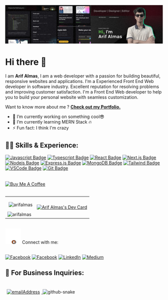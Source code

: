 <img title="" src="img/arifalmas_github_img.png" alt="Arif Almas's Github Banner" >

# Hi there 👋

I am **Arif Almas**, I am a web developer with a passion for building beautiful, responsive websites and applications. I'm a Experienced Front End Web developer in software industry. Excellent reputation for resolving problems and improving customer satisfaction. I'm a Front End Web developer to help you to build your personal website with seamless customization. 

Want to know more about me ? [**Check out my Portfolio.**](https://www.arifalmas.pro/)


- 🔭 I’m currently working on something cool😎 
- 🌱 I’m currently learning MERN Stack 🔥 
- ⚡ Fun fact: I think I'm crazy 

## 👨‍💻 Skills & Experience:

[![Javascript Badge](https://img.shields.io/badge/-Javascript-F0DB4F?style=for-the-badge&labelColor=black&logo=javascript&logoColor=F0DB4F)](#) [![Typescript Badge](https://img.shields.io/badge/-Typescript-007acc?style=for-the-badge&labelColor=black&logo=typescript&logoColor=007acc)](#) [![React Badge](https://img.shields.io/badge/-React-61DBFB?style=for-the-badge&labelColor=black&logo=react&logoColor=61DBFB)](#) [![Next.js Badge](https://img.shields.io/badge/next.js-000000?style=for-the-badge&logo=nextdotjs&logoColor=white)](#) [![Nodejs Badge](https://img.shields.io/badge/-Nodejs-3C873A?style=for-the-badge&labelColor=black&logo=node.js&logoColor=3C873A)](#) [![Express.js Badge](https://img.shields.io/badge/Express.js-000000?style=for-the-badge&logo=express&logoColor=white)](#) [![MongoDB Badge](https://img.shields.io/badge/MongoDB-4EA94B?style=for-the-badge&logo=mongodb&logoColor=white)](#) [![Tailwind Badge](https://img.shields.io/badge/Tailwind%20CSS-092749?style=for-the-badge&logo=tailwindcss&logoColor=06B6D4&labelColor=000000)](#) [![VSCode Badge](https://img.shields.io/badge/Visual_Studio-5C2D91?style=for-the-badge&logo=visual%20studio&logoColor=white)](#) [![Git Badge](https://img.shields.io/badge/Git-F05032?style=for-the-badge&logo=git&logoColor=white)](#)
</br>
</br>
</br>
<a href="https://www.buymeacoffee.com/arifalmas" target="_blank"><img src="https://cdn.buymeacoffee.com/buttons/v2/default-red.png" alt="Buy Me A Coffee" width="150" ></a>
</br>
</br>

<table border="0">
  <tr>
    <td>
    <p>&nbsp;<img align="center" src="https://github-readme-stats.vercel.app/api?username=arifalmas&show_icons=true&locale=en" alt="arifalmas" /></p>

<p><img align="left" src="https://github-readme-stats.vercel.app/api/top-langs?username=arifalmas&show_icons=true&locale=en&layout=compact" alt="arifalmas" /></p>
  </td>

  <td>
   <a href="https://app.daily.dev/arifalmas"><img src="https://api.daily.dev/devcards/v2/lOoDTI0mRXT9lBprieUkt.png?type=default&r=4l4" width="356" alt="Arif Almas's Dev Card"/></a>
  </td>
  </tr>
</table>
</br>
<img  alt="gif" src="https://github.com/arifalmas/arifalmas/blob/main/img/wifi-gol.gif" width="50" height="50" /> 
Connect with me:
</br>
</br>

[![Facebook](https://img.shields.io/badge/Facebook-%231877F2.svg?logo=Facebook&logoColor=white)](https://facebook.com/coder.arifalmas) [![Facebook](https://img.shields.io/badge/Instagram-%23E4405F.svg?logo=Instagram&logoColor=white)](https://instagram.com/arifalmasdev) [![LinkedIn](https://img.shields.io/badge/LinkedIn-%230077B5.svg?logo=linkedin&logoColor=white)](https://linkedin.com/in/arifalmas) [![Medium](https://img.shields.io/badge/Medium-12100E?logo=medium&logoColor=white)](https://medium.com/@arifalmas)
</br>
## 📧 For Business Inquiries:
</br>
<a href="mailto:arifalmasdev@gmail.com">
  <img style="margin: 5px"
    src="https://img.shields.io/badge/%F0%9F%93%A7%20Email-arifalmasdev@gmail.com-brightgreen"
    alt="emailAddress"
  />
</a>

<picture>
  <source media="(prefers-color-scheme: dark)" srcset="github-snake-dark.svg" />
  <source media="(prefers-color-scheme: light)" srcset="github-snake.svg" />
  <img alt="github-snake" src="github-snake.svg" />
</picture>
